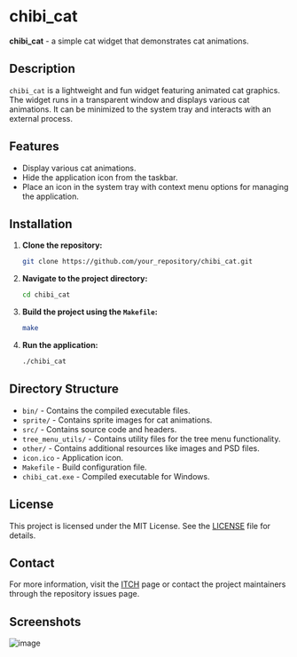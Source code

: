 # chibi_cat

**chibi_cat** - a simple cat widget that demonstrates cat animations.

## Description

`chibi_cat` is a lightweight and fun widget featuring animated cat graphics. The widget runs in a transparent window and displays various cat animations. It can be minimized to the system tray and interacts with an external process.

## Features

- Display various cat animations.
- Hide the application icon from the taskbar.
- Place an icon in the system tray with context menu options for managing the application.

## Installation

1. **Clone the repository:**

   ```sh
   git clone https://github.com/your_repository/chibi_cat.git
   ```

2. **Navigate to the project directory:**

   ```sh
   cd chibi_cat
   ```

3. **Build the project using the `Makefile`:**

   ```sh
   make
   ```

4. **Run the application:**

   ```sh
   ./chibi_cat
   ```

## Directory Structure

- `bin/` - Contains the compiled executable files.
- `sprite/` - Contains sprite images for cat animations.
- `src/` - Contains source code and headers.
- `tree_menu_utils/` - Contains utility files for the tree menu functionality.
- `other/` - Contains additional resources like images and PSD files.
- `icon.ico` - Application icon.
- `Makefile` - Build configuration file.
- `chibi_cat.exe` - Compiled executable for Windows.

## License

This project is licensed under the MIT License. See the [LICENSE](LICENSE) file for details.

## Contact

For more information, visit the [ITCH](https://tailogs.itch.io/chibi-cat) page or contact the project maintainers through the repository issues page.

## Screenshots

![image](https://github.com/user-attachments/assets/281bc502-5b8a-4fb8-96af-ebf614c0db6e)
